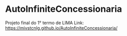 # AutoInfiniteConcessionaria
Projeto final do 1° termo de LIMA
Link: https://mivstcnlg.github.io/AutoInfiniteConcessionaria/
